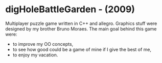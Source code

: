 # digHoleBattleGarden - (2009)

Multiplayer puzzle game written in C++ and allegro.
Graphics stuff were designed by my brother Bruno Moraes.
The main goal behind this game were:
- to improve my OO concepts,
- to see how good could be a game of mine if I give the best of me,
- to enjoy my vacation.
